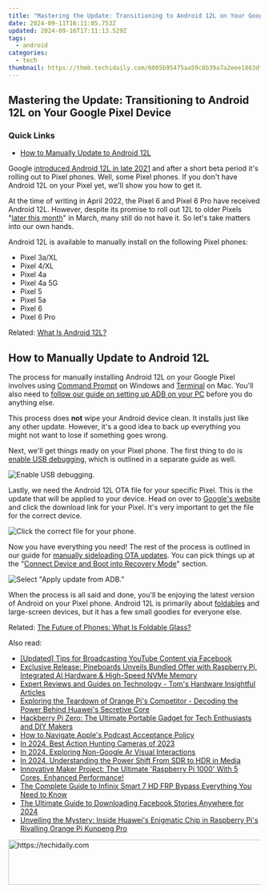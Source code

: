 ```yaml
---
title: "Mastering the Update: Transitioning to Android 12L on Your Google Pixel Device"
date: 2024-09-11T16:11:05.753Z
updated: 2024-09-16T17:11:13.529Z
tags:
  - android
categories:
  - tech
thumbnail: https://thmb.techidaily.com/6005b95475aa59c8b39a7a2eee1863dfc772797dd0dfe7b149de977900ab8a06.jpg
---
```


## Mastering the Update: Transitioning to Android 12L on Your Google Pixel Device

### Quick Links

* [How to Manually Update to Android 12L](https://apple-account.techidaily.com/troubleshooting-error-connecting-to-the-apple-id-server-from-iphone-6s-plus-by-drfone-ios/)

 Google [introduced Android 12L in late 2021](https://digital-screen-recording.techidaily.com/updated-in-2024-achieving-excellence-in-game-recording-techniques-windows-11-style/) and after a short beta period it's rolling out to Pixel phones. Well, some Pixel phones. If you don't have Android 12L on your Pixel yet, we'll show you how to get it.

 At the time of writing in April 2022, the Pixel 6 and Pixel 6 Pro have received Android 12L. However, despite its promise to roll out 12L to older Pixels "[later this month](https://twitter.com/madebygoogle/status/1500895736715624451?ref%5Fsrc=twsrc%5Etfw%7Ctwcamp%5Etweetembed%7Ctwterm%5E1500895736715624451%7Ctwgr%5E%7Ctwcon%5Es1%5F&ref%5Furl=https%3A%2F%2F9to5google.com%2F2022%2F03%2F22%2Fandroid-12l-google-pixel-how-to-install%2F)" in March, many still do not have it. So let's take matters into our own hands.

 Android 12L is available to manually install on the following Pixel phones:

* Pixel 3a/XL
* Pixel 4/XL
* Pixel 4a
* Pixel 4a 5G
* Pixel 5
* Pixel 5a
* Pixel 6
* Pixel 6 Pro

Related: [What Is Android 12L?](https://digital-screen-recording.techidaily.com/updated-in-2024-achieving-excellence-in-game-recording-techniques-windows-11-style/) 

##  How to Manually Update to Android 12L

 The process for manually installing Android 12L on your Google Pixel involves using [Command Prompt](https://fox-access.techidaily.com/unleashing-your-cameras-potential-with-top-rated-drones-gimbals-for-2024/) on Windows and [Terminal](https://bypass-frp.techidaily.com/in-2024-how-to-bypass-frp-from-vivo-s17-by-drfone-android/) on Mac. You'll also need to [follow our guide on setting up ADB on your PC](https://techtrends.techidaily.com/how-to-successfully-obtain-a-refund-for-your-purchased-games-on-steam/) before you do anything else.

 This process does **not** wipe your Android device clean. It installs just like any other update. However, it's a good idea to back up everything you might not want to lose if something goes wrong.

 Next, we'll get things ready on your Pixel phone. The first thing to do is [enable USB debugging](https://buynow-tips.techidaily.com/navigating-marvels-team-up-the-truth-behind-the-avengers-ratings/), which is outlined in a separate guide as well.

![Enable USB debugging.](https://static1.howtogeekimages.com/wordpress/wp-content/uploads/2021/12/2021-12-27_16-30-01.jpg?trim=1,1&amp;bg-color=000&amp;pad=1,1) 

 Lastly, we need the Android 12L OTA file for your specific Pixel. This is the update that will be applied to your device. Head on over to [Google's website](https://developer.android.com/about/versions/13/download-ota) and click the download link for your Pixel. It's very important to get the file for the correct device.

![Click the correct file for your phone.](https://static1.howtogeekimages.com/wordpress/wp-content/uploads/2022/04/2022-04-19_17-41-10.jpg) 

 Now you have everything you need! The rest of the process is outlined in our guide for [manually sideloading OTA updates](https://facebook-record-videos.techidaily.com/updated-the-path-to-wealthy-creatorland-for-ajey-nagar/). You can pick things up at the "[Connect Device and Boot into Recovery Mode](https://driver-install.techidaily.com/elevate-display-quality-new-acer-drivers-for-w11-users/)" section.

![Select &quot;Apply update from ADB.&quot;](https://static1.howtogeekimages.com/wordpress/wp-content/uploads/2016/05/IMG_8461-650x433.jpg?trim=1,1&amp;bg-color=000&amp;pad=1,1) 

 When the process is all said and done, you'll be enjoying the latest version of Android on your Pixel phone. Android 12L is primarily about [foldables](https://easy-unlock-android.techidaily.com/how-to-unlock-a-network-locked-motorola-moto-g04-phone-by-drfone-android/) and large-screen devices, but it has a few small goodies for everyone else.

Related: [The Future of Phones: What Is Foldable Glass?](https://easy-unlock-android.techidaily.com/how-to-unlock-a-network-locked-motorola-moto-g04-phone-by-drfone-android/)

<ins class="adsbygoogle"
     style="display:block"
     data-ad-format="autorelaxed"
     data-ad-client="ca-pub-7571918770474297"
     data-ad-slot="1223367746"></ins>

<ins class="adsbygoogle"
     style="display:block"
     data-ad-client="ca-pub-7571918770474297"
     data-ad-slot="8358498916"
     data-ad-format="auto"
     data-full-width-responsive="true"></ins>

<span class="atpl-alsoreadstyle">Also read:</span>
<div><ul>
<li><a href="https://facebook-video-footage.techidaily.com/updated-tips-for-broadcasting-youtube-content-via-facebook/"><u>[Updated] Tips for Broadcasting YouTube Content via Facebook</u></a></li>
<li><a href="https://hardware-tips.techidaily.com/exclusive-release-pineboards-unveils-bundled-offer-with-raspberry-pi-integrated-ai-hardware-and-high-speed-nvme-memory/"><u>Exclusive Release: Pineboards Unveils Bundled Offer with Raspberry Pi, Integrated AI Hardware & High-Speed NVMe Memory</u></a></li>
<li><a href="https://hardware-tips.techidaily.com/expert-reviews-and-guides-on-technology-toms-hardware-insightful-articles/"><u>Expert Reviews and Guides on Technology - Tom's Hardware Insightful Articles</u></a></li>
<li><a href="https://hardware-tips.techidaily.com/exploring-the-teardown-of-orange-pis-competitor-decoding-the-power-behind-huaweis-secretive-core/"><u>Exploring the Teardown of Orange Pi's Competitor - Decoding the Power Behind Huawei's Secretive Core</u></a></li>
<li><a href="https://hardware-tips.techidaily.com/hackberry-pi-zero-the-ultimate-portable-gadget-for-tech-enthusiasts-and-diy-makers/"><u>Hackberry Pi Zero: The Ultimate Portable Gadget for Tech Enthusiasts and DIY Makers</u></a></li>
<li><a href="https://extra-lessons.techidaily.com/how-to-navigate-apples-podcast-acceptance-policy/"><u>How to Navigate Apple's Podcast Acceptance Policy</u></a></li>
<li><a href="https://article-posts.techidaily.com/in-2024-best-action-hunting-cameras-of-2023/"><u>In 2024, Best Action Hunting Cameras of 2023</u></a></li>
<li><a href="https://some-techniques.techidaily.com/in-2024-exploring-non-google-ar-visual-interactions/"><u>In 2024, Exploring Non-Google Ar Visual Interactions</u></a></li>
<li><a href="https://some-skills.techidaily.com/in-2024-understanding-the-power-shift-from-sdr-to-hdr-in-media/"><u>In 2024, Understanding the Power Shift From SDR to HDR in Media</u></a></li>
<li><a href="https://hardware-tips.techidaily.com/1723964506797-innovative-maker-project-the-ultimate-raspberry-pi-1000-with-5-cores-enhanced-performance/"><u>Innovative Maker Project: The Ultimate 'Raspberry Pi 1000' With 5 Cores, Enhanced Performance!</u></a></li>
<li><a href="https://bypass-frp.techidaily.com/the-complete-guide-to-infinix-smart-7-hd-frp-bypass-everything-you-need-to-know-by-drfone-android/"><u>The Complete Guide to Infinix Smart 7 HD FRP Bypass Everything You Need to Know</u></a></li>
<li><a href="https://facebook-clips.techidaily.com/the-ultimate-guide-to-downloading-facebook-stories-anywhere-for-2024/"><u>The Ultimate Guide to Downloading Facebook Stories Anywhere for 2024</u></a></li>
<li><a href="https://hardware-tips.techidaily.com/unveiling-the-mystery-inside-huaweis-enigmatic-chip-in-raspberry-pis-rivalling-orange-pi-kunpeng-pro/"><u>Unveiling the Mystery: Inside Huawei's Enigmatic Chip in Raspberry Pi's Rivalling Orange Pi Kunpeng Pro</u></a></li>
</ul></div>

<!-- affiliate ads begin -->
<a href="https://ephamedtechinc.pxf.io/c/5597632/2137205/26400" target="_top" id="2137205">
  <img src="//a.impactradius-go.com/display-ad/26400-2137205" border="0" alt="https://techidaily.com" width="728" height="90"/>
</a>
<img height="0" width="0" src="https://ephamedtechinc.pxf.io/i/5597632/2137205/26400" style="position:absolute;visibility:hidden;" border="0" />
<!-- affiliate ads end -->

